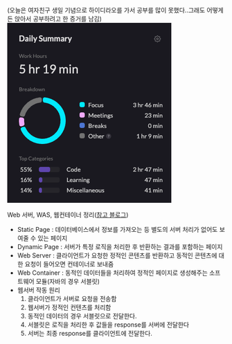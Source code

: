 (오늘은 여자친구 생일 기념으로 하이디라오를 가서 공부를 많이 못했다..그래도 어떻게든 앉아서 공부하려고 한 증거를 남김)
<img src="/Tracking_Time/2_Feb/250201.png">

Web 서버, WAS, 웹컨테이너 정리([참고 블로그](https://inpa.tistory.com/entry/WEB-%F0%9F%8C%90-%EC%9B%B9-%EC%84%9C%EB%B9%84%EC%8A%A4-%EA%B5%AC%EC%A1%B0-%EC%A0%95%EB%A6%AC))

* Static Page : 데이터베이스에서 정보를 가져오는 등 별도의 서버 처리가 없어도 보여줄 수 있는 페이지
* Dynamic Page : 서버가 특정 로직을 처리한 후 반환하는 결과를 포함하는 페이지
* Web Server : 클라이언트가 요청한 정적인 콘텐츠를 반환하고 동적인 콘텐츠에 대한 요청이 들어오면 컨테이너로 보내줌
* Web Container : 동적인 데이터들을 처리하여 정적인 페이지로 생성해주는 소프트웨어 모듈(자바의 경우 서블릿)
* 웹서버 작동 원리
  1. 클라이언트가 서버로 요청을 전송함
  2. 웹서버가 정적인 컨텐츠를 처리함
  3. 동적인 데이터의 경우 서블릿으로 전달한다.
  4. 서블릿은 로직을 처리한 후 값들을 response를 서버에 전달한다
  5. 서버는 최종 response를 클라이언트에 전달한다.